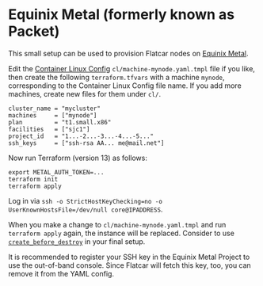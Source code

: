 # Equinix Metal (formerly known as Packet)

This small setup can be used to provision Flatcar nodes on [Equinix Metal](https://metal.equinix.com/).

Edit the [Container Linux Config](https://kinvolk.io/docs/flatcar-container-linux/latest/container-linux-config-transpiler/configuration/) `cl/machine-mynode.yaml.tmpl` file if you like, then create the following `terraform.tfvars` with a machine `mynode`, corresponding to the Container Linux Config file name. If you add more machines, create new files for them under `cl/`.

```
cluster_name = "mycluster"
machines     = ["mynode"]
plan         = "t1.small.x86"
facilities   = ["sjc1"]
project_id   = "1...-2...-3...-4...-5..."
ssh_keys     = ["ssh-rsa AA... me@mail.net"]
```

Now run Terraform (version 13) as follows:

```
export METAL_AUTH_TOKEN=...
terraform init
terraform apply
```

Log in via `ssh -o StrictHostKeyChecking=no -o UserKnownHostsFile=/dev/null core@IPADDRESS`.

When you make a change to `cl/machine-mynode.yaml.tmpl` and run `terraform apply` again, the instance will be replaced. Consider to use [`create_before_destroy`](https://www.terraform.io/docs/configuration/meta-arguments/lifecycle.html#syntax-and-arguments) in your final setup.

It is recommended to register your SSH key in the Equinix Metal Project to use the out-of-band console. Since Flatcar will fetch this key, too, you can remove it from the YAML config.
